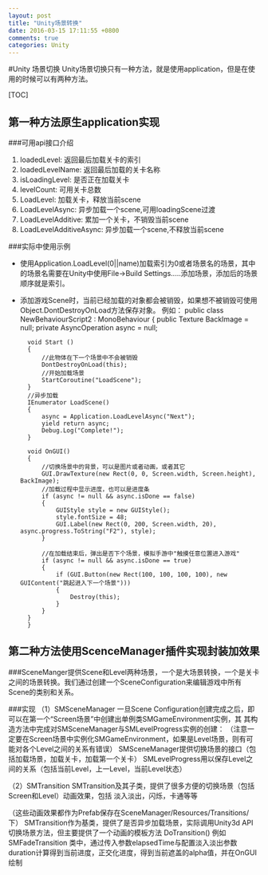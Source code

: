 ```yaml
---
layout: post
title: "Unity场景转换"
date: 2016-03-15 17:11:55 +0800
comments: true
categories: Unity
---
```

#Unity 场景切换
Unity场景切换只有一种方法，就是使用application，但是在使用的时候可以有两种方法。

[TOC]

## 第一种方法原生application实现
###可用api接口介绍
1. loadedLevel: 返回最后加载关卡的索引
2. loadedLevelName: 返回最后加载的关卡名称
3. isLoadingLevel: 是否正在加载关卡
4. levelCount: 可用关卡总数
5. LoadLevel: 加载关卡，释放当前scene
6. LoadLevelAsync: 异步加载一个scene,可用loadingScene过渡
7. LoadLevelAdditive: 累加一个关卡，不销毁当前scene
8. LoadLevelAdditiveAsync: 异步加载一个scene,不释放当前scene

###实际中使用示例
* 使用Application.LoadLevel(0||name)加载索引为0或者场景名的场景，其中的场景名需要在Unity中使用File->Build Settings.....添加场景，添加后的场景顺序就是索引。
* 添加游戏Scene时，当前已经加载的对象都会被销毁，如果想不被销毁可使用Object.DontDestroyOnLoad方法保存对象。
例如：
		public class NewBehaviourScript2 : MonoBehaviour
        {
        public Texture BackImage = null;
        private AsyncOperation async = null;

        void Start ()
        {
            //此物体在下一个场景中不会被销毁
            DontDestroyOnLoad(this);
            //开始加载场景
            StartCoroutine("LoadScene");
        }
        //异步加载
        IEnumerator LoadScene()
        {
            async = Application.LoadLevelAsync("Next");
            yield return async;
            Debug.Log("Complete!");
        }

        void OnGUI()
        {
            //切换场景中的背景，可以是图片或者动画，或者其它
            GUI.DrawTexture(new Rect(0, 0, Screen.width, Screen.height), BackImage);
            //加载过程中显示进度，也可以是进度条
            if (async != null && async.isDone == false)
            {
                GUIStyle style = new GUIStyle();
                style.fontSize = 48;
                GUI.Label(new Rect(0, 200, Screen.width, 20), async.progress.ToString("F2"), style);
            }

            //在加载结束后，弹出是否下个场景，模拟手游中"触摸任意位置进入游戏"
            if (async != null && async.isDone == true)
            {
                if (GUI.Button(new Rect(100, 100, 100, 100), new GUIContent("跳起进入下一个场景")))
                {
                    Destroy(this);
                }
            }
        }
    	}


## 第二种方法使用ScenceManager插件实现封装加效果

###SceneManger提供Scene和Level两种场景，一个是大场景转换，一个是关卡之间的场景转换。我们通过创建一个SceneConfiguration来编辑游戏中所有Scene的类别和关系。

###实现
（1）SMSceneManager
一旦Scene Configuration创建完成之后，即可以在第一个“Screen场景”中创建出单例类SMGameEnvironment实例，其
其构造方法中完成对SMSceneManager与SMLevelProgress实例的创建：
（注意一定要在Screen场景中实例化SMGameEnvironment，如果是Level场景，则有可能对各个Level之间的关系有错误）
SMSceneManager提供切换场景的接口（包括加载场景，加载关卡，加载第一个关卡）
SMLevelProgress用以保存Level之间的关系（包括当前Level，上一Level，当前Level状态）

（2）SMTransition
SMTransition及其子类，提供了很多方便的切换场景（包括Screen和Level）动画效果，包括 淡入淡出，闪烁，卡通等等

（这些动画效果都作为Prefab保存在SceneManager/Resources/Transitions/下）
SMTransition作为基类，提供了是否异步加载场景，实际调用Unity3d API切换场景方法，但主要提供了一个动画的模板方法 DoTransition()
例如 SMFadeTransition 类中，通过传入参数elapsedTime与配置淡入淡出参数duration计算得到当前进度，正交化进度，得到当前遮盖的alpha值，并在OnGUI绘制

